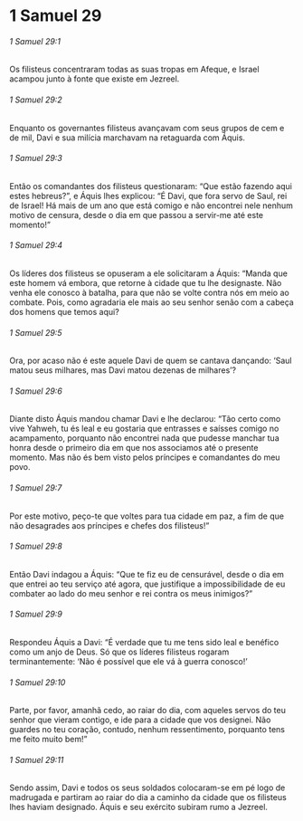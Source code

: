 # 1 Samuel 29

###### 1 Samuel 29:1

Os filisteus concentraram todas as suas tropas em Afeque, e Israel acampou junto à fonte que existe em Jezreel.

###### 1 Samuel 29:2

Enquanto os governantes filisteus avançavam com seus grupos de cem e de mil, Davi e sua milícia marchavam na retaguarda com Áquis.

###### 1 Samuel 29:3

Então os comandantes dos filisteus questionaram: “Que estão fazendo aqui estes hebreus?”, e Áquis lhes explicou: “É Davi, que fora servo de Saul, rei de Israel! Há mais de um ano que está comigo e não encontrei nele nenhum motivo de censura, desde o dia em que passou a servir-me até este momento!”

###### 1 Samuel 29:4

Os líderes dos filisteus se opuseram a ele solicitaram a Áquis: “Manda que este homem vá embora, que retorne à cidade que tu lhe designaste. Não venha ele conosco à batalha, para que não se volte contra nós em meio ao combate. Pois, como agradaria ele mais ao seu senhor senão com a cabeça dos homens que temos aqui?

###### 1 Samuel 29:5

Ora, por acaso não é este aquele Davi de quem se cantava dançando: ‘Saul matou seus milhares, mas Davi matou dezenas de milhares’?

###### 1 Samuel 29:6

Diante disto Áquis mandou chamar Davi e lhe declarou: “Tão certo como vive Yahweh, tu és leal e eu gostaria que entrasses e saísses comigo no acampamento, porquanto não encontrei nada que pudesse manchar tua honra desde o primeiro dia em que nos associamos até o presente momento. Mas não és bem visto pelos príncipes e comandantes do meu povo.

###### 1 Samuel 29:7

Por este motivo, peço-te que voltes para tua cidade em paz, a fim de que não desagrades aos príncipes e chefes dos filisteus!”

###### 1 Samuel 29:8

Então Davi indagou a Áquis: “Que te fiz eu de censurável, desde o dia em que entrei ao teu serviço até agora, que justifique a impossibilidade de eu combater ao lado do meu senhor e rei contra os meus inimigos?”

###### 1 Samuel 29:9

Respondeu Áquis a Davi: “É verdade que tu me tens sido leal e benéfico como um anjo de Deus. Só que os líderes filisteus rogaram terminantemente: ‘Não é possível que ele vá à guerra conosco!’

###### 1 Samuel 29:10

Parte, por favor, amanhã cedo, ao raiar do dia, com aqueles servos do teu senhor que vieram contigo, e ide para a cidade que vos designei. Não guardes no teu coração, contudo, nenhum ressentimento, porquanto tens me feito muito bem!”

###### 1 Samuel 29:11

Sendo assim, Davi e todos os seus soldados colocaram-se em pé logo de madrugada e partiram ao raiar do dia a caminho da cidade que os filisteus lhes haviam designado. Áquis e seu exército subiram rumo a Jezreel.

